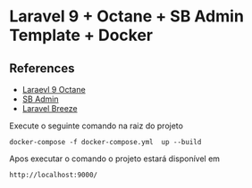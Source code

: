 # Laravel 9 + Octane + SB Admin Template + Docker

## References
- [Laraevl 9 Octane](https://laravel.com/docs/9.x/octane)
- [SB Admin](https://startbootstrap.com/theme/sb-admin-2)
- [Laravel Breeze](https://laravel.com/docs/9.x/starter-kits)

Execute o seguinte comando na raiz do projeto
```
docker-compose -f docker-compose.yml  up --build 
```
Apos executar o comando o projeto estará disponível em
```
http://localhost:9000/
```